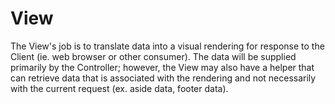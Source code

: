 # View

The View's job is to translate data into a visual rendering for response to the Client
(ie. web browser or other consumer). The data will be supplied primarily by the Controller; 
however, the View may also have a helper that can retrieve data that is associated with 
the rendering and not necessarily with the current request (ex. aside data, footer data).
